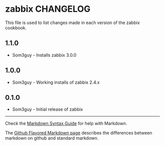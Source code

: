 zabbix CHANGELOG
================

This file is used to list changes made in each version of the zabbix cookbook.

1.1.0
-----

- Som3guy - Installs zabbix 3.0.0

1.0.0
-----
- Som3guy - Working installs of zabbix 2.4.x

0.1.0
-----
- Som3guy - Initial release of zabbix

- - -
Check the [Markdown Syntax Guide](http://daringfireball.net/projects/markdown/syntax) for help with Markdown.

The [Github Flavored Markdown page](http://github.github.com/github-flavored-markdown/) describes the differences between markdown on github and standard markdown.
